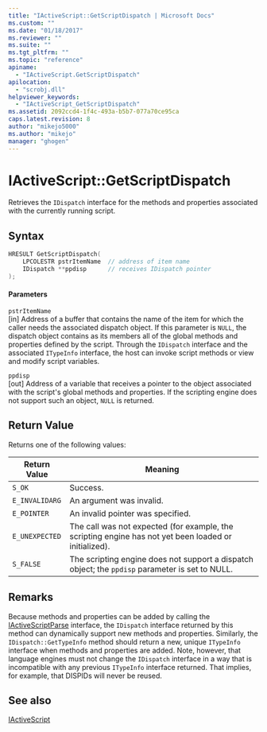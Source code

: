 ```yaml
---
title: "IActiveScript::GetScriptDispatch | Microsoft Docs"
ms.custom: ""
ms.date: "01/18/2017"
ms.reviewer: ""
ms.suite: ""
ms.tgt_pltfrm: ""
ms.topic: "reference"
apiname: 
  - "IActiveScript.GetScriptDispatch"
apilocation: 
  - "scrobj.dll"
helpviewer_keywords: 
  - "IActiveScript_GetScriptDispatch"
ms.assetid: 2092ccd4-1f4c-493a-b5b7-077a70ce95ca
caps.latest.revision: 8
author: "mikejo5000"
ms.author: "mikejo"
manager: "ghogen"
---
```

# IActiveScript::GetScriptDispatch
Retrieves the `IDispatch` interface for the methods and properties associated with the currently running script.  
  
## Syntax  
  
```cpp
HRESULT GetScriptDispatch(  
    LPCOLESTR pstrItemName  // address of item name  
    IDispatch **ppdisp      // receives IDispatch pointer  
);  
```  
  
#### Parameters  
 `pstrItemName`  
 [in] Address of a buffer that contains the name of the item for which the caller needs the associated dispatch object. If this parameter is `NULL`, the dispatch object contains as its members all of the global methods and properties defined by the script. Through the `IDispatch` interface and the associated `ITypeInfo` interface, the host can invoke script methods or view and modify script variables.  
  
 `ppdisp`  
 [out] Address of a variable that receives a pointer to the object associated with the script's global methods and properties. If the scripting engine does not support such an object, `NULL` is returned.  
  
## Return Value  
 Returns one of the following values:  
  
|Return Value|Meaning|  
|------------------|-------------|  
|`S_OK`|Success.|  
|`E_INVALIDARG`|An argument was invalid.|  
|`E_POINTER`|An invalid pointer was specified.|  
|`E_UNEXPECTED`|The call was not expected (for example, the scripting engine has not yet been loaded or initialized).|  
|`S_FALSE`|The scripting engine does not support a dispatch object; the `ppdisp` parameter is set to NULL.|  
  
## Remarks  
 Because methods and properties can be added by calling the [IActiveScriptParse](../../winscript/reference/iactivescriptparse.md) interface, the `IDispatch` interface returned by this method can dynamically support new methods and properties. Similarly, the `IDispatch::GetTypeInfo` method should return a new, unique `ITypeInfo` interface when methods and properties are added. Note, however, that language engines must not change the `IDispatch` interface in a way that is incompatible with any previous `ITypeInfo` interface returned. That implies, for example, that DISPIDs will never be reused.  
  
## See also  
 [IActiveScript](../../winscript/reference/iactivescript.md)